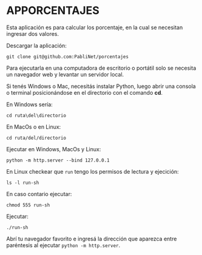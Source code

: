 # APPORCENTAJES

Esta aplicación es para calcular los porcentaje, en la cual se necesitan ingresar dos valores.

Descargar la aplicación:

`git clone git@github.com:PabliNet/porcentajes`

Para ejecutarla en una computadora de escritorio o portátil solo se necesita un navegador web y levantar un servidor local.

Si tenés Windows o Mac, necesitás instalar Python, luego abrir una consola o terminal posicionándose en el directorio con el comando **cd**.

En Windows sería:

`cd ruta\del\directorio`

En MacOs o en Linux:

`cd ruta/del/directorio`

Ejecutar en Windows, MacOs y Linux:

`python -m http.server --bind 127.0.0.1`

En Linux checkear que `run` tengo los permisos de lectura y ejecición:

`ls -l run-sh`

En caso contario ejecutar:

`chmod 555 run-sh`

Ejecutar:

`./run-sh`

Abrí tu navegador favorito e ingresá la dirección que aparezca entre paréntesis al ejecutar `python -m http.server`.